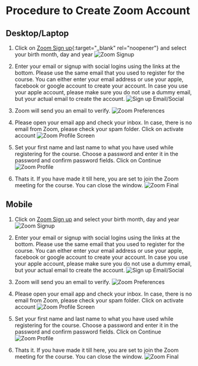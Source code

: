 # Procedure to Create Zoom Account
## Desktop/Laptop

1. Click on [Zoom Sign up](https://zoom.us/signup){:target="_blank" rel="noopener"} and select your birth month, day and  year
![Zoom Signup](img/browser/ZoomSignupBrowser.png)

2. Enter your email or signup with social logins using the links at the bottom. Please use the same email that you used to register for the course. You can either enter your email address or use your apple, facebook or google account to create your account. In case you use your apple account, please make sure you do not use a dummy email, but your actual email to create the account. 
![Sign up Email/Social](img/browser/ZoomSignupBrowser2.png)

3. Zoom will send you an email to verify. 
![Zoom Preferences](img/browser/ZoomTestEmailBrowser.png)

4. Please open your email app and check your inbox. In case, there is no email from Zoom, please check your spam folder. Click on activate account
![Zoom Profile Screen](img/ZoomEmail.png)

5. Set your first name and last name to what you have used while registering for the course. Choose a password and enter it in the password and confirm password fields. Click on Continue
![Zoom Profile](img/browser/ZoomDetailsBrowser.png)

6. Thats it. If you have made it till here, you are set to join the Zoom meeting for the course. You can close the window.
![Zoom Final](img/browser/ZoomFinalStepBrowser.png)

## Mobile
1. Click on [Zoom Sign up](https://zoom.us/signup) and select your birth month, day and  year
![Zoom Signup](img/mobile/ZoomSignupMobile.png)

2. Enter your email or signup with social logins using the links at the bottom. Please use the same email that you used to register for the course. You can either enter your email address or use your apple, facebook or google account to create your account. In case you use your apple account, please make sure you do not use a dummy email, but your actual email to create the account. 
![Sign up Email/Social](img/mobile/ZoomSignupMobile2.png)

3. Zoom will send you an email to verify. 
![Zoom Preferences](img/mobile/ZoomTestEmailMobile.png)

4. Please open your email app and check your inbox. In case, there is no email from Zoom, please check your spam folder. Click on activate account
![Zoom Profile Screen](img/ZoomEmail.png)

5. Set your first name and last name to what you have used while registering for the course. Choose a password and enter it in the password and confirm password fields. Click on Continue
![Zoom Profile](img/mobile/ZoomDetailsMobile.png)

6. Thats it. If you have made it till here, you are set to join the Zoom meeting for the course. You can close the window.
![Zoom Final](img/mobile/ZoomFinalStepMobile.png)
